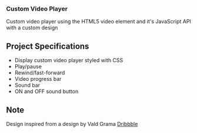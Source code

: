 ### Custom Video Player

Custom video player using the HTML5 video element and it's JavaScript API with a custom design

## Project Specifications

- Display custom video player styled with CSS
- Play/pause
- Rewind/fast-forward
- Video progress bar
- Sound bar
- ON and OFF sound button

## Note

Design inspired from a design by Vald Grama [Dribbble](https://bit.ly/3RfAVCm)
